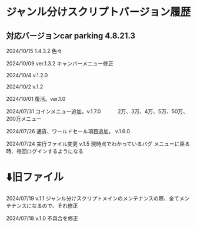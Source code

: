 # ジャンル分けスクリプトバージョン履歴
## 対応バージョンcar parking 4.8.21.3

2024/10/15
1.4.3.2
色々

2024/10/09
ver.1.3.2
キャンバーメニュー修正

2024/10/4
v.1.2.0

2024/10/2
v.1.2

2024/10/01
復活。ver.1.0

2024/07/31 コインメニュー追加。v.1.7.0
　　　2万、3万、4万、5万、50万、200万メニュー

2024/07/26 通貨、ワールドセール項目追加。 v.1.6.0

2024/07/24 実行ファイル変更 v.1.5
現時点でわかっているバグ
メニューに戻る時、毎回ログインするようになる



# ⬇️旧ファイル

2024/07/19 v.1.1
ジャンル分けスクリプトメインのメンテナンスの際、全てメンテナンスになるので、それ修正

2024/07/18 v.1.0
不具合を修正
